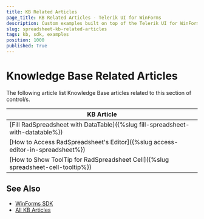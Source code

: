 ```yaml
---
title: KB Related Articles
page_title: KB Related Articles - Telerik UI for WinForms
description: Custom examples built on top of the Telerik UI for WinForms control.
slug: spreadsheet-kb-related-articles
tags: kb, sdk, examples
position: 1000
published: True
---
```


# Knowledge Base Related Articles

The following article list Knowledge Base articles related to this section of control/s.
<!--KB Articles Table-->

|KB Article|
|----|
|[Fill RadSpreadsheet with DataTable]({%slug fill-spreadsheet-with-datatable%})|
|[How to Access RadSpreadsheet's Editor]({%slug access-editor-in-spreadsheet%})|
|[How to Show ToolTip for RadSpreadsheet Cell]({%slug spreadsheet-cell-tooltip%})|

## See Also

* [WinForms SDK](https://github.com/telerik/winforms-sdk)
* [All KB Articles](https://docs.telerik.com/devtools/winforms/knowledge-base)
